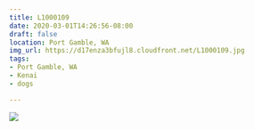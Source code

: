 ```yaml
---
title: L1000109
date: 2020-03-01T14:26:56-08:00
draft: false
location: Port Gamble, WA
img_url: https://d17enza3bfujl8.cloudfront.net/L1000109.jpg
tags:
- Port Gamble, WA
- Kenai
- dogs

---
```


![](https://d17enza3bfujl8.cloudfront.net/L1000109.jpg)

